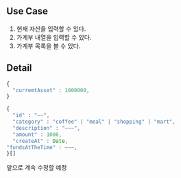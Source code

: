 ## Use Case
1. 현재 자산을 입력할 수 있다.
2. 가계부 내열을 입력할 수 있다.
3. 가계부 목록을 볼 수 있다.

## Detail
```javascript
{
  "curremtAsset" : 1000000,
}

{
  "id" : "~~",
  "category" : "coffee" | "meal" | "shopping" | "mart",
  "description" : "~~~",
  "amount" : 1000,
  "createAt" : Date,
"fundsAtTheTime" : ~~~,
}[]
```
앞으로 계속 수정할 예정
